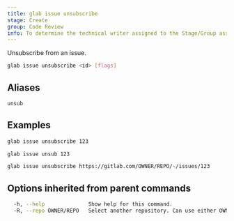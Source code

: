 ```yaml
---
title: glab issue unsubscribe
stage: Create
group: Code Review
info: To determine the technical writer assigned to the Stage/Group associated with this page, see https://about.gitlab.com/handbook/product/ux/technical-writing/#assignments
---
```


<!--
This documentation is auto generated by a script.
Please do not edit this file directly. Run `make gen-docs` instead.
-->

Unsubscribe from an issue.

```bash twoslash title="Terminal"
glab issue unsubscribe <id> [flags]
```

## Aliases

```bash twoslash title="Terminal"
unsub
```

## Examples

```bash twoslash title="Terminal"
glab issue unsubscribe 123

glab issue unsub 123

glab issue unsubscribe https://gitlab.com/OWNER/REPO/-/issues/123
```

## Options inherited from parent commands

```bash twoslash title="Terminal"
  -h, --help              Show help for this command.
  -R, --repo OWNER/REPO   Select another repository. Can use either OWNER/REPO or `GROUP/NAMESPACE/REPO` format. Also accepts full URL or Git URL.
```
